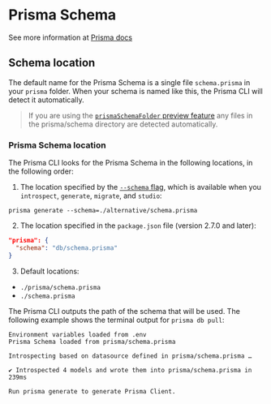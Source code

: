 # Prisma Schema

See more information at [Prisma docs](https://www.prisma.io/docs/orm/prisma-schema)

## Schema location
The default name for the Prisma Schema is a single file `schema.prisma` in your `prisma` folder. When your schema is named like this, the Prisma CLI will detect it automatically.

> If you are using the [`prismaSchemaFolder` preview feature](https://www.prisma.io/docs/orm/prisma-schema/overview/location#multi-file-prisma-schema) any files in the prisma/schema directory are detected automatically.

### Prisma Schema location
The Prisma CLI looks for the Prisma Schema in the following locations, in the following order:

1. The location specified by the [`--schema` flag](https://www.prisma.io/docs/orm/reference/prisma-cli-reference), which is available when you `introspect`, `generate`, `migrate`, and `studio`:

``` shell
prisma generate --schema=./alternative/schema.prisma
```

2. The location specified in the `package.json` file (version 2.7.0 and later):

``` json
"prisma": {
  "schema": "db/schema.prisma"
}
```

3. Default locations:

- `./prisma/schema.prisma`
- `./schema.prisma`

The Prisma CLI outputs the path of the schema that will be used. The following example shows the terminal output for `prisma db pull`:

``` shell
Environment variables loaded from .env
Prisma Schema loaded from prisma/schema.prisma

Introspecting based on datasource defined in prisma/schema.prisma …

✔ Introspected 4 models and wrote them into prisma/schema.prisma in 239ms

Run prisma generate to generate Prisma Client.
```


